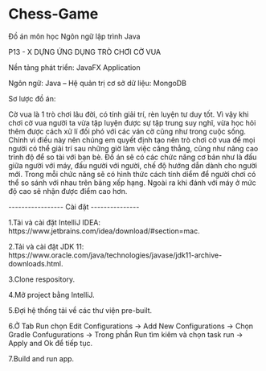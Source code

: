 # Chess-Game

Đồ án môn học Ngôn ngữ lập trình Java

P13 - X DỰNG ỨNG DỤNG TRÒ CHƠI CỜ VUA

Nền tảng phát triển: JavaFX Application

Ngôn ngữ: Java – Hệ quản trị cơ sở dữ liệu: MongoDB

Sơ lược đồ án:

Cờ vua là 1 trò chơi lâu đời, có tính giải trí, rèn luyện tư duy tốt. Vì vậy khi chơi cờ vua người ta vừa tập luyện được sự tập trung suy nghĩ, vừa học hỏi thêm được cách xử lí đối phó với các ván cờ cũng như trong cuộc sống. Chính vì điều này nên chúng em quyết định tạo nên trò chơi cờ vua để mọi người có thể giải trí sau những giờ làm việc căng thẳng, cũng như nâng cao trình độ để so tài với bạn bè. Đồ án sẽ có các chức năng cơ bản như là đấu giữa người với máy, đấu người với người, chế độ hướng dẫn dành cho người mới. Trong mỗi chức năng sẽ có hình thức cách tính diểm để người chơi có thể so sánh với nhau trên bảng xếp hạng. Ngoài ra khi đánh với máy ở mức độ cao sẽ nhận được điểm cao hơn.

----------------- Cài đặt ---------------

<p> 1.Tải và cài đặt IntelliJ IDEA: https://www.jetbrains.com/idea/download/#section=mac. </p> 
<p> 2.Tải và cài đặt JDK 11: https://www.oracle.com/java/technologies/javase/jdk11-archive-downloads.html. </p> 
<p> 3.Clone respository. </p> 
<p> 4.Mở project bằng IntelliJ.</p>  
<p> 5.Đợi hệ thống tải về các thư viện pre-built.</p> 
<p> 6.Ở Tab Run chọn Edit Configurations -> Add New Configurations -> Chọn Gradle Confugurations -> Trong phần Run tìm kiêm và chọn task run -> Apply and Ok để tiếp tục.</p> 
<p> 7.Build and run app.</p> 
